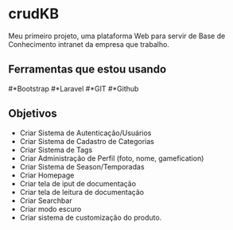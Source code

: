 # crudKB

Meu primeiro projeto, uma plataforma Web para servir de Base de Conhecimento intranet da empresa que trabalho.

## Ferramentas que estou usando
  #*Bootstrap
  #*Laravel
  #*GIT
  #*Github
  
## Objetivos

* Criar Sistema de Autenticação/Usuários
* Criar Sistema de Cadastro de Categorias
* Criar Sistema de Tags
* Criar Administração de Perfil (foto, nome, gamefication)
* Criar Sistema de Season/Temporadas
* Criar Homepage
* Criar tela de iput de documentação
* Criar tela de leitura de documentação
* Criar Searchbar
* Criar modo escuro
* Criar sistema de customização do produto.
